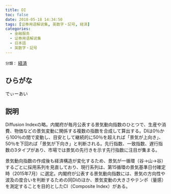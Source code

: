 ```yaml
---
title: DI
toc: false
date: 2018-05-18 14:34:50
tags: [证券用语解说集, 英数字・記号, 経済]
categories:
  - 金融服务
  - 证券用语解说集
  - 日本語
  - 英数字・記号
---
```


`分類：` [経済](/tags/経済/)

## ひらがな

でぃーあい

## 説明

Diffusion Indexの略。内閣府が毎月公表する景気動向指数のひとつで、生産や消費、物価などの景気変動に関係する複数の指数を合成して算出する。DIは0％から100％の間で変動し、目安として継続的に50％を超えれば「景気が上向き」、50％を下回れば「景気が下向き」と判断される。先行指数、一致指数、遅行指数の3タイプがあり、市場では景気の先行きを示す先行指数に注目が集まる。

景気動向指数の作成後も経済構造が変化するため、景気が一循環（谷→山→谷）するごとに採用系列を見直しており、現行系列は、第15循環の景気基準日付確定時（2015年7月）に選定。内閣府が公表する景気動向指数には、景気の方向性や波及の度合いを判断するための同DIのほか、景気変動の大きさやテンポ（量感）を測定することを目的としたCI（Composite Index）がある。
